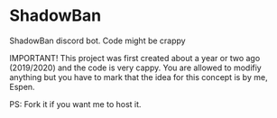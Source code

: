 # ShadowBan
ShadowBan discord bot. Code might be crappy


IMPORTANT!
This project was first created about a year or two ago (2019/2020) and the code is very cappy.
You are allowed to modifiy anything but you have to mark that the idea for this concept is by me, Espen.

PS:
Fork it if you want me to host it.

